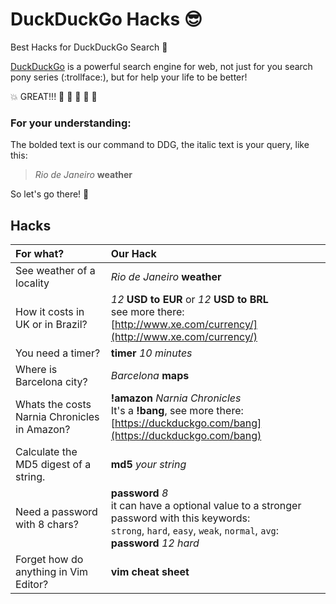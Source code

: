 # DuckDuckGo Hacks :sunglasses:

Best Hacks for DuckDuckGo Search :mag_right:

[DuckDuckGo](https://duckduckgo.com/) is a powerful search engine for web, not just for you search pony series (:trollface:), but for help your life to be better!

:boom: GREAT!!! :clap: :clap: :clap: :clap: :clap:


### For your understanding:

The bolded text is our command to DDG, the italic text is your query, like this:

> *Rio de Janeiro* **weather**


So let's go there! :runner:

## Hacks
For what? | Our Hack
:----------|:---------
| See weather of a locality | *Rio de Janeiro* **weather** |
| How it costs in UK or in Brazil? | *12* **USD to EUR** or *12* **USD to BRL**<br>see more there: [http://www.xe.com/currency/](http://www.xe.com/currency/) |
| You need a timer? | **timer** *10 minutes* |
| Where is Barcelona city? | *Barcelona* **maps** |
| Whats the costs Narnia Chronicles in Amazon? | **!amazon** *Narnia Chronicles*<br> It's a **!bang**, see more there: [https://duckduckgo.com/bang](https://duckduckgo.com/bang) |
| Calculate the MD5 digest of a string. | **md5** *your string* |
| Need a password with 8 chars? | **password** *8*<br>it can have a optional value to a stronger password with this keywords:<br>`strong`, `hard`, `easy`, `weak`, `normal`, `avg`:<br>**password** *12* *hard* |
| Forget how do anything in Vim Editor? | **vim cheat sheet** |
